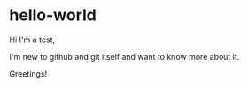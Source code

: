 # hello-world

Hi I'm a test,

I'm new to github and git itself and want to know more about it.


Greetings!
